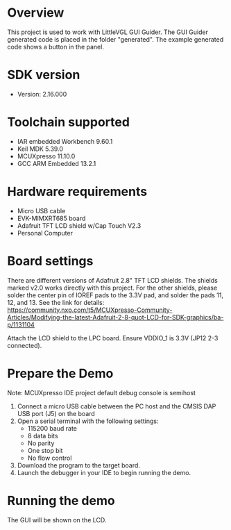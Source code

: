 Overview
========

This project is used to work with LittleVGL GUI Guider. The GUI Guider generated
code is placed in the folder "generated". The example generated code shows a
button in the panel.

SDK version
===========
- Version: 2.16.000

Toolchain supported
===================
- IAR embedded Workbench  9.60.1
- Keil MDK  5.39.0
- MCUXpresso  11.10.0
- GCC ARM Embedded  13.2.1

Hardware requirements
=====================
- Micro USB cable
- EVK-MIMXRT685 board
- Adafruit TFT LCD shield w/Cap Touch V2.3
- Personal Computer

Board settings
==============
There are different versions of Adafruit 2.8" TFT LCD shields. The shields marked
v2.0 works directly with this project. For the other shields, please solder
the center pin of IOREF pads to the 3.3V pad, and solder the pads 11, 12, and 13.
See the link for details:
https://community.nxp.com/t5/MCUXpresso-Community-Articles/Modifying-the-latest-Adafruit-2-8-quot-LCD-for-SDK-graphics/ba-p/1131104

Attach the LCD shield to the LPC board.
Ensure VDDIO_1 is 3.3V (JP12 2-3 connected).

Prepare the Demo
================
Note: MCUXpresso IDE project default debug console is semihost
1.  Connect a micro USB cable between the PC host and the CMSIS DAP USB port (J5) on the board
2.  Open a serial terminal with the following settings:
    - 115200 baud rate
    - 8 data bits
    - No parity
    - One stop bit
    - No flow control
3.  Download the program to the target board.
4.  Launch the debugger in your IDE to begin running the demo.

Running the demo
================
The GUI will be shown on the LCD.
